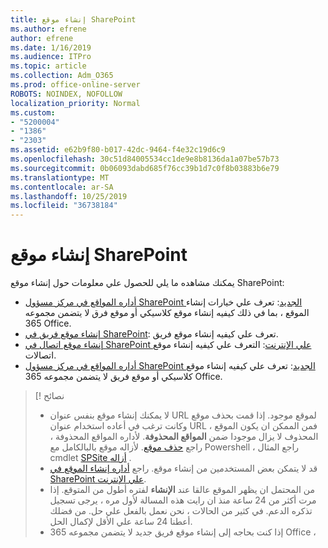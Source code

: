 ```yaml
---
title: إنشاء موقع SharePoint
ms.author: efrene
author: efrene
ms.date: 1/16/2019
ms.audience: ITPro
ms.topic: article
ms.collection: Adm_O365
ms.prod: office-online-server
ROBOTS: NOINDEX, NOFOLLOW
localization_priority: Normal
ms.custom:
- "5200004"
- "1386"
- "2303"
ms.assetid: e62b9f80-b017-42dc-9464-f4e32c19d6c9
ms.openlocfilehash: 30c51d84005534cc1de9e8b8136da1a07be57b73
ms.sourcegitcommit: 0b06093dabd685f76cc39b1d7c0f8b03883b6e79
ms.translationtype: MT
ms.contentlocale: ar-SA
ms.lasthandoff: 10/25/2019
ms.locfileid: "36738184"
---
```

# <a name="create-a-sharepoint-site"></a>إنشاء موقع SharePoint

يمكنك مشاهده ما يلي للحصول علي معلومات حول إنشاء موقع SharePoint:
- [أداره المواقع في مركز مسؤول SharePoint الجديد](https://docs.microsoft.com/sharepoint/manage-site-creation): تعرف علي خيارات إنشاء الموقع ، بما في ذلك كيفيه إنشاء موقع كلاسيكي أو موقع فرق لا يتضمن مجموعه 365 Office.
- [إنشاء موقع فريق في SharePoint](https://support.office.com/article/create-a-team-site-in-sharepoint-ef10c1e7-15f3-42a3-98aa-b5972711777d): تعرف علي كيفيه إنشاء موقع فريق.
- [إنشاء موقع اتصال في SharePoint علي الإنترنت](https://support.office.com/article/7fb44b20-a72f-4d2c-9173-fc8f59ba50eb): التعرف علي كيفيه إنشاء موقع اتصالات.
- [أداره المواقع في مركز مسؤول SharePoint الجديد](https://docs.microsoft.com/sharepoint/manage-sites-in-new-admin-center#create-a-site): تعرف علي كيفيه إنشاء موقع كلاسيكي أو موقع فريق لا يتضمن مجموعه 365 Office.


  
> [! نصائح
> - لا يمكنك إنشاء موقع بنفس عنوان URL لموقع موجود. إذا قمت بحذف موقع وكانت ترغب في أعاده استخدام عنوان URL ، فمن الممكن ان يكون الموقع المحذوف لا يزال موجودا ضمن **المواقع المحذوفة**. لأداره المواقع المحذوفة ، راجع [حذف موقع](https://docs.microsoft.com/sharepoint/manage-sites-in-new-admin-center#delete-a-site). لأزاله موقع بالبالكامل مع Powershell ، راجع المثال cmdlet [SPSite أزاله](https://docs.microsoft.com/sharepoint/manage-sites-in-new-admin-center#delete-a-site) .
> - قد لا يتمكن بعض المستخدمين من إنشاء موقع. راجع [أداره إنشاء الموقع في SharePoint علي الإنترنت](https://docs.microsoft.com/sharepoint/manage-site-creation).
> - من المحتمل ان يظهر الموقع عالقا عند **الإنشاء** لفتره أطول من المتوقع. إذا مرت أكثر من 24 ساعة منذ ان رايت هذه المسالة لأول مره ، يرجى تسجيل تذكره الدعم. في كثير من الحالات ، نحن نعمل بالفعل علي حل. من فضلك أعطنا 24 ساعة علي الأقل لإكمال الحل.
> - إذا كنت بحاجه إلى إنشاء موقع فريق جديد لا يتضمن مجموعه 365 Office ، 


